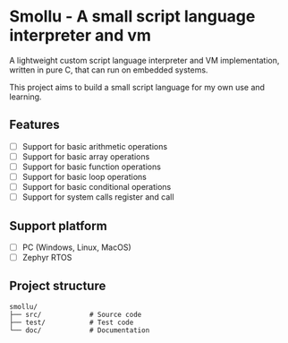 # Smollu - A small script language interpreter and vm 

A lightweight custom script language interpreter and VM implementation, written in pure C, that can run on embedded systems. 

This project aims to build a small script language for my own use and learning.

## Features

- [ ] Support for basic arithmetic operations
- [ ] Support for basic array operations
- [ ] Support for basic function operations
- [ ] Support for basic loop operations
- [ ] Support for basic conditional operations
- [ ] Support for system calls register and call

## Support platform

- [ ] PC (Windows, Linux, MacOS)
- [ ] Zephyr RTOS

## Project structure

```
smollu/
├── src/            # Source code
├── test/           # Test code
└── doc/            # Documentation
```
